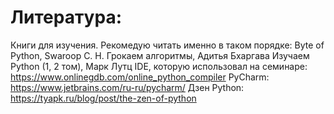# Литература:

Книги для изучения. Рекомедую читать именно в таком порядке:
Byte of Python, Swaroop C. H.
Грокаем алгоритмы, Адитья Бхаргава
Изучаем Python (1, 2 том), Марк Лутц
IDE, которую использовал на семинаре: https://www.onlinegdb.com/online_python_compiler
PyCharm: https://www.jetbrains.com/ru-ru/pycharm/
Дзен Python: https://tyapk.ru/blog/post/the-zen-of-python
